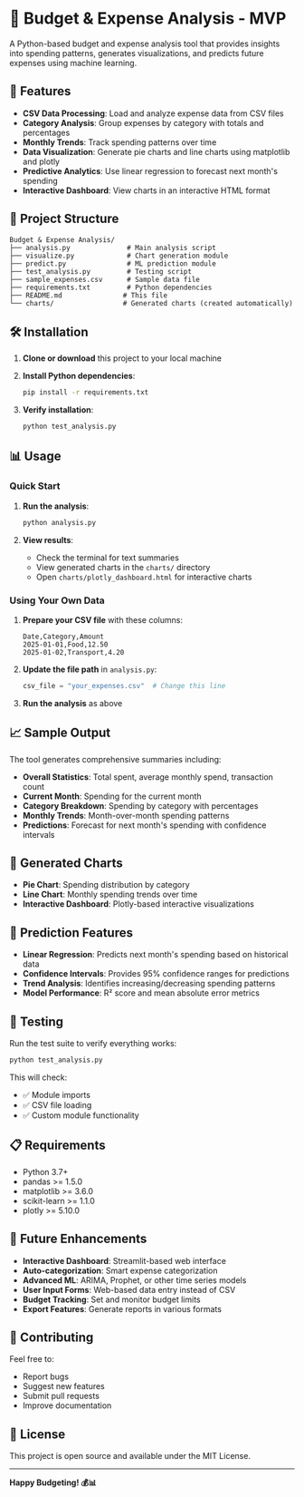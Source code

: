 # 💸 Budget & Expense Analysis - MVP

A Python-based budget and expense analysis tool that provides insights into spending patterns, generates visualizations, and predicts future expenses using machine learning.

## 🚀 Features

- **CSV Data Processing**: Load and analyze expense data from CSV files
- **Category Analysis**: Group expenses by category with totals and percentages
- **Monthly Trends**: Track spending patterns over time
- **Data Visualization**: Generate pie charts and line charts using matplotlib and plotly
- **Predictive Analytics**: Use linear regression to forecast next month's spending
- **Interactive Dashboard**: View charts in an interactive HTML format

## 📁 Project Structure

```
Budget & Expense Analysis/
├── analysis.py              # Main analysis script
├── visualize.py             # Chart generation module
├── predict.py               # ML prediction module
├── test_analysis.py         # Testing script
├── sample_expenses.csv      # Sample data file
├── requirements.txt         # Python dependencies
├── README.md               # This file
└── charts/                 # Generated charts (created automatically)
```

## 🛠️ Installation

1. **Clone or download** this project to your local machine

2. **Install Python dependencies**:
   ```bash
   pip install -r requirements.txt
   ```

3. **Verify installation**:
   ```bash
   python test_analysis.py
   ```

## 📊 Usage

### Quick Start

1. **Run the analysis**:
   ```bash
   python analysis.py
   ```

2. **View results**:
   - Check the terminal for text summaries
   - View generated charts in the `charts/` directory
   - Open `charts/plotly_dashboard.html` for interactive charts

### Using Your Own Data

1. **Prepare your CSV file** with these columns:
   ```csv
   Date,Category,Amount
   2025-01-01,Food,12.50
   2025-01-02,Transport,4.20
   ```

2. **Update the file path** in `analysis.py`:
   ```python
   csv_file = "your_expenses.csv"  # Change this line
   ```

3. **Run the analysis** as above

## 📈 Sample Output

The tool generates comprehensive summaries including:

- **Overall Statistics**: Total spent, average monthly spend, transaction count
- **Current Month**: Spending for the current month
- **Category Breakdown**: Spending by category with percentages
- **Monthly Trends**: Month-over-month spending patterns
- **Predictions**: Forecast for next month's spending with confidence intervals

## 🎨 Generated Charts

- **Pie Chart**: Spending distribution by category
- **Line Chart**: Monthly spending trends over time
- **Interactive Dashboard**: Plotly-based interactive visualizations

## 🔮 Prediction Features

- **Linear Regression**: Predicts next month's spending based on historical data
- **Confidence Intervals**: Provides 95% confidence ranges for predictions
- **Trend Analysis**: Identifies increasing/decreasing spending patterns
- **Model Performance**: R² score and mean absolute error metrics

## 🧪 Testing

Run the test suite to verify everything works:

```bash
python test_analysis.py
```

This will check:
- ✅ Module imports
- ✅ CSV file loading
- ✅ Custom module functionality

## 📋 Requirements

- Python 3.7+
- pandas >= 1.5.0
- matplotlib >= 3.6.0
- scikit-learn >= 1.1.0
- plotly >= 5.10.0

## 🚧 Future Enhancements

- **Interactive Dashboard**: Streamlit-based web interface
- **Auto-categorization**: Smart expense categorization
- **Advanced ML**: ARIMA, Prophet, or other time series models
- **User Input Forms**: Web-based data entry instead of CSV
- **Budget Tracking**: Set and monitor budget limits
- **Export Features**: Generate reports in various formats

## 🤝 Contributing

Feel free to:
- Report bugs
- Suggest new features
- Submit pull requests
- Improve documentation

## 📄 License

This project is open source and available under the MIT License.

---

**Happy Budgeting! 💰📊**
